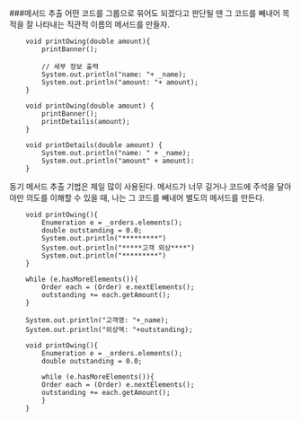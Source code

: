 ###메서드 추출
어떤 코드를 그룹으로 묶어도 되겠다고 판단될 땐
그 코드를 빼내어 목적을 잘 나타내는 직관적 이름의 메서드를 만들자.


~~~
    void printOwing(double amount){
        printBanner();
    
        // 세부 정보 출력
        System.out.println("name: "+ _name);
        System.out.println("amount: "+ amount);
    }
~~~

~~~
    void printOwing(double amount) {
        printBanner();
        printDetailis(amount);       
    }

    void printDetails(double amount) {
        System.out.println("name: " + _name);
        System.out.println("amount" + amount):
    }
~~~
동기
메서드 추출 기법은 제일 많이 사용된다. 메서드가 너무 길거나 코드에 주석을 달아야만 의도를 이해할 수 있을 때,
나는 그 코드를 빼내어 별도의 메서드를 만든다. 

~~~
    void printOwing(){
        Enumeration e = _orders.elements();
        double outstanding = 0.0;
        System.out.println("*********")
        System.out.println("*****고객 외상****")
        System.out.println("*********")
    }

    while (e.hasMoreElements()){
        Order each = (Order) e.nextElements();
        outstanding += each.getAmount();
    }

    System.out.println("고객명: "+_name);
    System.out.println("외상액: "+outstanding);
~~~

~~~
    void printOwing(){
        Enumeration e = _orders.elements();
        double outstanding = 0.0;

        while (e.hasMoreElements()){
        Order each = (Order) e.nextElements();
        outstanding += each.getAmount();
        }
    }   
~~~